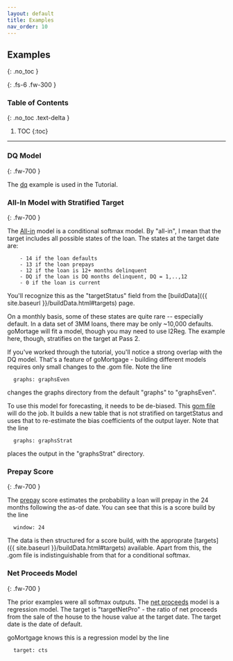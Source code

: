 ```yaml
---
layout: default
title: Examples
nav_order: 10
---
```


## Examples
{: .no_toc }

{: .fs-6 .fw-300 }

### Table of Contents
{: .no_toc .text-delta }

1. TOC
{:toc}
---

### DQ Model
{: .fw-700 }

The 
[dq](https://github.com/invertedv/goMortgage/blob/master/scripts/dq.gom)
example is used in the Tutorial. 

### All-In Model with Stratified Target
{: .fw-700 }

The [All-in](https://github.com/invertedv/goMortgage/blob/master/scripts/allInEven.gom) model 
is a conditional softmax model. By "all-in", I mean that the target includes all possible states
of the loan. The states at the target date are:

        - 14 if the loan defaults
        - 13 if the loan prepays
        - 12 if the loan is 12+ months delinquent
        - DQ if the loan is DQ months delinquent, DQ = 1,..,12
        - 0 if the loan is current

You'll recognize this as the "targetStatus" field from the 
[buildData]({{ site.baseurl }}/buildData.html#targets) page.

On a monthly basis, some of these states are quite rare -- especially default. In a data set of 
3MM loans, there may be only ~10,000 defaults. goMortage will fit a model, though you may
need to use l2Reg. The example here, though, stratifies on the target at Pass 2. 

If you've worked through the tutorial, you'll notice a strong overlap with the DQ model.
That's a feature of goMortgage - building different models requires only small changes to the .gom file.
Note the line

      graphs: graphsEven

changes the graphs directory from the default "graphs" to "graphsEven". 

To use this model for forecasting, it needs to be de-biased.  This 
[gom file](https://github.com/invertedv/goMortgage/blob/master/scripts/allInEvenStrat.gom)
will do the job.  It builds a new table that is not stratified on targetStatus and uses that
to re-estimate the bias coefficients of the output layer.
Note that the line

      graphs: graphsStrat

places the output in the "graphsStrat" directory.

### Prepay Score
{: .fw-700 }

The [prepay](https://github.com/invertedv/goMortgage/blob/master/scripts/prepayScore.gom) score
estimates the probability a loan will prepay in the 24 months following the as-of date.
You can see that this is a score build by the line

      window: 24

The data is then structured for a score build, with the approprate 
[targets]({{ site.baseurl }}/buildData.html#targets) available.
Apart from this, the .gom file is indistinguishable from that for a conditional softmax.

### Net Proceeds Model
{: .fw-700 }

The prior examples were all softmax outputs. 
The [net proceeds](https://github.com/invertedv/goMortgage/blob/master/scripts/netPro.gom) model
is a regression model. 
The target is "targetNetPro" - the ratio of net proceeds from the sale of the house to the house
value at the target date.  The target date is the date of default.

goMortgage knows this is a regression model by the line

      target: cts


